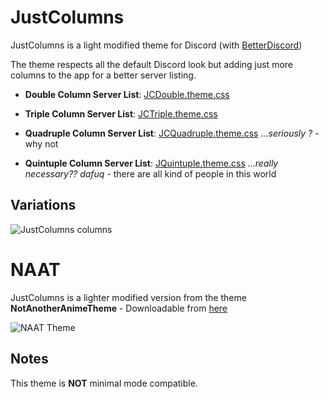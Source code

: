 # JustColumns
JustColumns is a light modified theme for Discord (with [BetterDiscord](https://github.com/rauenzi/BetterDiscordApp/releases/latest))

The theme respects all the default Discord look but adding just more columns to the app for a better server listing.

* **Double Column Server List**: [JCDouble.theme.css](https://github.com/Qu4k3/JustColumns/blob/master/JCDouble.theme.css)

* **Triple Column Server List**: [JCTriple.theme.css](https://github.com/Qu4k3/JustColumns/blob/master/JCTriple.theme.css)

* **Quadruple Column Server List**: [JCQuadruple.theme.css](https://github.com/Qu4k3/JustColumns/blob/master/JCQuadruple.theme.css) _...seriously ?_ - why not

* **Quintuple Column Server List**: [JQuintuple.theme.css](https://github.com/Qu4k3/JustColumns/blob/master/JQuintuple.theme.css) _...really necessary?? dafuq_ - there are all kind of people in this world

## Variations
![JustColumns columns](https://i.imgur.com/aUHBcGJ.jpg)



# NAAT
JustColumns is a lighter modified version from the theme **NotAnotherAnimeTheme** - Downloadable from [here][1]

![NAAT Theme](https://i.imgur.com/NZPhaIb.jpg)

[1]: https://github.com/puckzxz/NotAnotherAnimeTheme

## Notes
This theme is **NOT** minimal mode compatible.

